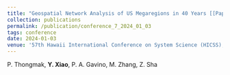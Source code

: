```yaml
---
title: "Geospatial Network Analysis of US Megaregions in 40 Years [[Paper]](http://xiaoyinshuang.github.io/yx/files/conference7.pdf) [[Link]]([https://doi.org/10.1115/DETC2023-115114](https://scholarspace.manoa.hawaii.edu/items/c0357f6c-bea8-4c63-95a4-673cba2f3a1a))"
collection: publications
permalink: /publication/conference_7_2024_01_03
tags: conference
date: 2024-01-03
venue: '57th Hawaii International Conference on System Science (HICSS), January 3-6, 2024, Waikiki, HI.'
---
```

P. Thongmak, **Y. Xiao**, P. A. Gavino, M. Zhang, Z. Sha
